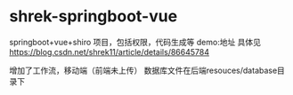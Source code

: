 # shrek-springboot-vue
springboot+vue+shiro 项目，包括权限，代码生成等 demo:地址
具体见 https://blog.csdn.net/shrek11/article/details/86645784

增加了工作流，移动端（前端未上传）
数据库文件在后端resouces/database目录下
